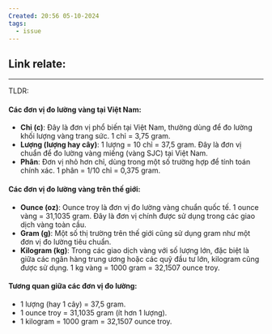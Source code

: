 ```yaml
---
Created: 20:56 05-10-2024
tags:
  - issue
---
```

Link relate:
- 

---

TLDR: 

#### **Các đơn vị đo lường vàng tại Việt Nam:**

- **Chỉ (c)**: Đây là đơn vị phổ biến tại Việt Nam, thường dùng để đo lường khối lượng vàng trang sức. 1 chỉ = 3,75 gram.
- **Lượng (lượng hay cây)**: 1 lượng = 10 chỉ = 37,5 gram. Đây là đơn vị chuẩn để đo lường vàng miếng (vàng SJC) tại Việt Nam.
- **Phân**: Đơn vị nhỏ hơn chỉ, dùng trong một số trường hợp để tính toán chính xác. 1 phân = 1/10 chỉ = 0,375 gram.

#### **Các đơn vị đo lường vàng trên thế giới:**

- **Ounce (oz)**: Ounce troy là đơn vị đo lường vàng chuẩn quốc tế. 1 ounce vàng = 31,1035 gram. Đây là đơn vị chính được sử dụng trong các giao dịch vàng toàn cầu.
- **Gram (g)**: Một số thị trường trên thế giới cũng sử dụng gram như một đơn vị đo lường tiêu chuẩn.
- **Kilogram (kg)**: Trong các giao dịch vàng với số lượng lớn, đặc biệt là giữa các ngân hàng trung ương hoặc các quỹ đầu tư lớn, kilogram cũng được sử dụng. 1 kg vàng = 1000 gram = 32,1507 ounce troy.

#### **Tương quan giữa các đơn vị đo lường:**

- 1 lượng (hay 1 cây) = 37,5 gram.
- 1 ounce troy = 31,1035 gram (ít hơn 1 lượng).
- 1 kilogram = 1000 gram = 32,1507 ounce troy.